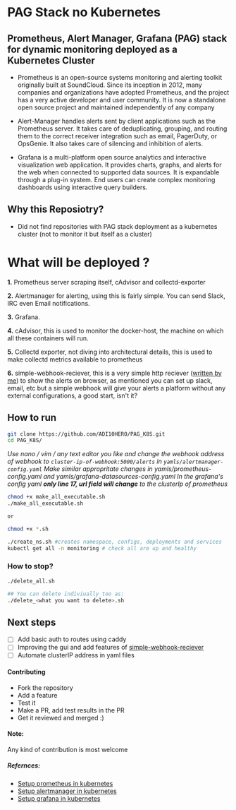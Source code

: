 # PAG Stack no Kubernetes

## Prometheus, Alert Manager, Grafana (PAG) stack for dynamic monitoring deployed as a Kubernetes Cluster

* Prometheus is an open-source systems monitoring and alerting toolkit originally built at SoundCloud. Since its inception in 2012, many companies and organizations have adopted Prometheus, and the project has a very active developer and user community. It is now a standalone open source project and maintained independently of any company

* Alert-Manager handles alerts sent by client applications such as the Prometheus server. It takes care of deduplicating, grouping, and routing them to the correct receiver integration such as email, PagerDuty, or OpsGenie. It also takes care of silencing and inhibition of alerts.

* Grafana is a multi-platform open source analytics and interactive visualization web application. It provides charts, graphs, and alerts for the web when connected to supported data sources. It is expandable through a plug-in system. End users can create complex monitoring dashboards using interactive query builders.

## Why this Reposiotry?

- Did not find repositories with PAG stack deployment as a kubernetes cluster (not to monitor it but itself as a cluster)

# What will be deployed ?

**1.** Prometheus server scraping itself, cAdvisor and collectd-exporter

**2.** Alertmanager for alerting, using this is fairly simple. You can send Slack, IRC even Email notifications.

**3.** Grafana.

**4.** cAdvisor, this is used to monitor the docker-host, the machine on which all these containers will run.

**5.** Collectd exporter, not diving into architectural details, this is used to make collectd metrics available to prometheus

**6.** simple-webhook-reciever, this is a very simple http reciever ([written by me](https://hub.docker.com/r/adi10hero/simple-webhook-reciever)) to show the alerts on browser, as mentioned you can set up slack, email, etc but a simple webhook will give your alerts a platform without any external configurations, a good start, isn't it?

## How to run 

```sh
git clone https://github.com/ADI10HERO/PAG_K8S.git
cd PAG_K8S/
```

*Use nano / vim / any text editor you like and change the webhook address of webhook to `cluster-ip-of-webhook:5000/alerts` in `yamls/alertmanager-config.yaml`*
*Make similar appropritate changes in yamls/prometheus-config.yaml and yamls/grafana-datasources-config.yaml*
*In the grafana's config yaml **only line 17, url field will change** to the clusterIp of prometheus*

```sh
chmod +x make_all_executable.sh
./make_all_executable.sh

or 

chmod +x *.sh

./create_ns.sh #creates namespace, configs, deployments and services
kubectl get all -n monitoring # check all are up and healthy
```

### How to stop?
```sh
./delete_all.sh

## You can delete indiviually too as:
./delete_<what you want to delete>.sh
```


## Next steps
- [ ] Add basic auth to routes using caddy 
- [ ] Improving the gui and add features of [simple-webhook-reciever](https://github.com/adi10hero/simple-webhook-reciever/)
- [ ] Automate clusterIP address in yaml files

#### Contributing
- Fork the repository
- Add a feature
- Test it
- Make a PR, add test results in the PR
- Get it reviewed and merged :)


#### Note:
Any kind of contribution is most welcome

##### Refernces:
- [Setup prometheus in kubernetes](https://devopscube.com/setup-prometheus-monitoring-on-kubernetes/)
- [Setup alertmanager in kubernetes](https://devopscube.com/alert-manager-kubernetes-guide/)
- [Setup grafana in kubernetes](https://devopscube.com/setup-grafana-kubernetes/)